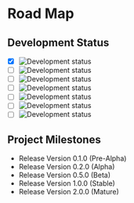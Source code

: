 # Road Map

## Development Status

- [x] ![Development status](https://img.shields.io/badge/status-planning-red.svg?longCache=true)
- [ ] ![Development status](https://img.shields.io/badge/status-pre--alpha-orange.svg?longCache=true)
- [ ] ![Development status](https://img.shields.io/badge/status-alpha-yellow.svg?longCache=true)
- [ ] ![Development status](https://img.shields.io/badge/status-beta-brightgreen.svg?longCache=true)
- [ ] ![Development status](https://img.shields.io/badge/status-stable-blue.svg?longCache=true)
- [ ] ![Development status](https://img.shields.io/badge/status-mature-8A2BE2.svg?longCache=true)
- [ ] ![Development status](https://img.shields.io/badge/status-inactive-lightgrey.svg?longCache=true)

## Project Milestones

- Release Version 0.1.0 (Pre-Alpha)
- Release Version 0.2.0 (Alpha)
- Release Version 0.5.0 (Beta)
- Release Version 1.0.0 (Stable)
- Release Version 2.0.0 (Mature)
